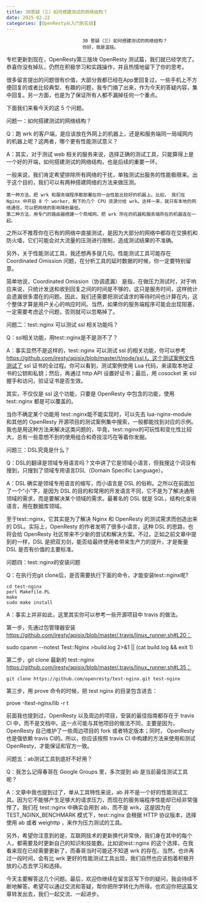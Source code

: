 ```yaml
---
title: 30答疑（三）如何搭建测试的网络结构？
date: 2025-02-22
categories: [OpenResty从入门到实战]
---
```

```text
                            30 答疑（三）如何搭建测试的网络结构？
                            你好，我是温铭。
```

专栏更新到现在，OpenResty第三版块 OpenResty 测试篇，我们就已经学完了。恭喜你没有掉队，仍然在积极学习和实践操作，并且热情地留下了你的思考。

很多留言提出的问题很有价值，大部分我都已经在App里回复过，一些手机上不方便回复的或者比较典型、有趣的问题，我专门摘了出来，作为今天的答疑内容，集中回复。另一方面，也是为了保证所有人都不漏掉任何一个重点。

下面我们来看今天的这 5 个问题。

问题一：如何搭建测试的网络结构？

Q：跑 wrk 的客户端，是应该放在外网上的机器上，还是和服务端同一局域网内的机器上呢？这两者，哪个更有性能测试意义？

A：其实，对于测试 web 相关的服务来说，选择正确的测试工具，只能算得上是一个好的开端，如何搭建测试的网络结构，也是后续的重要一环。

一般来说，我们肯定希望排除所有网络的干扰，单独测试出服务的性能极限来。出于这个目的，我们可以有两种搭建网络的方法来做压测。


```text
第一种方法，把 wrk 和服务端程序都部署在同一台性能比较好的机器上。比如， 我们在 Nginx 中开启 8 个 worker，剩下的几个 CPU 资源分给 wrk。这样一来，就只有本地的网络通信，可以把网络的影响降到最低。
第二种方法，用专门的路由器搭建一个局域网，把 wrk 所在的机器和服务端所在的机器连在一起。
```


之所以不推荐你在已有的网络中直接测试，是因为大部分的网络中都存在交换机和防火墙，它们可能会对大流量的压测进行限制，造成测试结果的不准确。

另外，关于性能测试工具，我还想再多提几句。性能测试工具可能存在 Coordinated Omission 问题，在分析工具的延时数据的时候，你一定要特别留意。

简单地说，Coordinated Omission（协调遗漏） 是指，在做压力测试时，对于响应来说，只统计发送和收到回复之间的时间是不够的，这只是服务时间，这样统计会遗漏很多潜在的问题。因此，我们还需要把测试请求的等待时间也计算在内，这个整体才算是用户关心的响应时间。当然，如果你的服务端程序可能会出现阻塞，一定需要考虑这个问题，否则就可以忽略掉了。

问题二：test::nginx 可以测试 ssl 相关功能吗？

Q：ssl相关功能，用test::nginx是不是测不了？

A：事实显然不是这样的，test::nginx 可以测试 ssl 的相关功能，你可以参考 https://github.com/iresty/apisix/blob/master/t/node/ssl.t，这个测试案例文件测试了 ssl 证书的全过程。你可以看到，测试案例使用 Lua 代码，来读取本地证书的公钥和私钥；然后，再通过 http API 设置好证书；最后，用 cosocket 来 ssl 握手和访问，验证证书是否生效。

其实，不仅仅是 ssl 这个功能，只要是 OpenResty 中包含的功能，使用 test::nginx 都是可以覆盖的。

当你不确定某个功能用 test::nginx能不能实现时，可以先去 lua-nginx-module 和其他的 OpenResty 开源项目的测试案例集中搜索，一般都能找到对应的示例。我也是用这种方法来解决这类问题的，毕竟，test::nginx的可玩性和变化性比较大，总有一些意想不到的使用组合和奇技淫巧在等着你发掘。

问题三：DSL究竟是什么？

Q：DSL的翻译是领域专用语言吗？文中讲了它是领域小语言，但我搜这个词没有搜到，只搜到了领域专用语言DSL（Domain Specific Language）。

A：DSL 确实是领域专用语言的缩写，而小语言是 DSL 的俗称。之所以在前面加了一个“小”字，是因为 DSL 的目的和常用的开发语言不同，它不是为了解决通用领域的需求，而是要解决某个领域的需求。最著名的 DSL 就是 SQL，结构化查询语言，用在数据库领域。

至于test::nginx，它其实是为了解决 Nginx 和 OpenResty 的测试需求而创造出来的 DSL。实际上，OpenResty 的作者发明了很多小语言，这种 DSL 的思路，也将会给 OpenResty 社区带来不少新的尝试和解决方案。不过，正如之前文章中提到的一样，DSL 是把双刃剑，能否给最终使用者带来生产力的提升，才是衡量 DSL 是否有价值的主要标准。

问题四：test::nginx的安装问题

Q：在执行完git clone后，是否需要执行下面的命令，才能安装test::nginx呢?

```text
cd test-nginx
perl Makefile.PL
make
sudo make install
```


A：事实上并非如此，这里其实你可以参考一些开源项目中 travis 的做法。

第一步，先通过包管理器安装 https://github.com/iresty/apisix/blob/master/.travis/linux_runner.sh#L20：

sudo cpanm --notest Test::Nginx >build.log 2>&1 || (cat build.log && exit 1)


第二步，git clone 最新的 test::nginx https://github.com/iresty/apisix/blob/master/.travis/linux_runner.sh#L35：

    git clone https://github.com/openresty/test-nginx.git test-nginx


第三步，用 prove 命令的时候，把 test nginx 的目录包含进去：

prove -Itest-nginx/lib -r t


前面我也提到过，OpenResty 以及周边的项目，安装的最佳指南都存在于 travis CI 中，而不是文档中。这一点可能与其他项目的做法不同，主要是因为， OpenResty 自己维护了一些周边项目的 fork 或者特定版本；同时， OpenResty 也是强依赖 travis CI的。所以，你应该按照 travis CI 中构建的方法来使用和测试 OpenResty，才能保证和官方一致。

问题五：ab测试工具到底好不好用？

Q：我怎么记得春哥在 Google Groups 里，多次提到 ab 是当前最佳测试工具呢？

A：文章中我也提到过了，单从工具特性来说，ab 并不是一个好的性能测试工具。因为它不能够产生足够大的请求压力，而现在的服务端程序性能却已经非常强悍了。我们在 test::nginx 中确实会用到 ab，而不是 wrk，这是因为在 TEST_NGINX_BENCHMARK 模式下，test::nginx 会根据 HTTP 协议版本，选择使用 ab 或者 weighttp ，来作为压力测试的工具。

另外，希望你注意到的是，互联网技术的更新换代非常快，我们身在其中的每个人，都需要及时更新自己的知识和技能数。比如说test::nginx 的这个选择，在我看来现在已经需要更新了，而春哥当时可能还不知道 wrk 的存在。当然，也许再过一段时间，会有比 wrk 更好的性能测试工具出现，我们自然也应该抱着积极开放的心态去学习和选择。

今天主要解答这几个问题。最后，欢迎你继续在留言区写下你的疑问，我会持续不断地解答。希望可以通过交流和答疑，帮你把所学转化为所得。也欢迎你把这篇文章转发出去，我们一起交流、一起进步。

                        
                        
                            